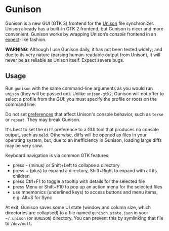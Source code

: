 # Gunison

Gunison is a new GUI (GTK 3) frontend for the [Unison][] file synchronizer.
Unison already has a built-in GTK 2 frontend, but Gunison is nicer and more convenient.
Gunison works by wrapping Unison’s *console* frontend in an [expect][]-like fashion.

**WARNING:** Although I use Gunison daily, it has not been tested widely; and due to its very nature
(parsing human-readable output from Unison), it will never be as reliable as Unison itself. 
Expect severe bugs.

[Unison]: https://www.cis.upenn.edu/~bcpierce/unison/
[expect]: https://en.wikipedia.org/wiki/Expect


## Usage

Run `gunison` with the same command-line arguments as you would run `unison` (they will be passed on).
Unlike `unison-gtk2`, Gunison will not offer to select a profile from the GUI: you must specify
the profile or roots on the command line.

Do not set [preferences][prefs] that affect Unison's console behavior, such as `terse` or `repeat`.
They may break Gunison.

It's best to set the `diff` preference to a GUI tool that produces no console output,
such as [`meld`][Meld]. Otherwise, diffs will be opened as files in your operating system,
but, due to an inefficiency in Gunison, loading large diffs may be very slow.

Keyboard navigation is via common GTK features:

* press - (minus) or Shift+Left to collapse a directory
* press + (plus) to expand a directory, Shift+Right to expand with all its children
* press Ctrl+F1 to toggle a tooltip with details for the selected file
* press Menu or Shift+F10 to pop up an action menu for the selected files
* use mnemonics (underlined keys) to access buttons and menu items, e.g. Alt+S for Sync

At exit, Gunison saves some UI state (window and column size, which directories are collapsed) 
to a file named `gunison.state.json` in your `~/.unison` (or `$UNISON`) directory.
You can prevent this by symlinking that file to `/dev/null`.

[prefs]: https://www.cis.upenn.edu/~bcpierce/unison/download/releases/stable/unison-manual.html#prefs
[Meld]: https://meldmerge.org/
